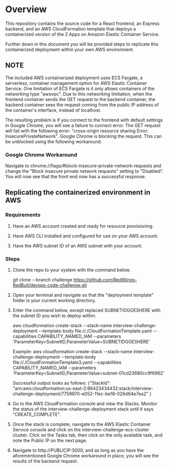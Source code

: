 # Overview #

 This repository contains the source code for a React frontend, an Express backend, and an AWS CloudFormation template that deploys a containerized version of the 2 Apps on Amazon Elastic Container Service. 

Further down in this document you will be provided steps to replicate this containerized deployment within your own AWS environment.

## NOTE ##
The included AWS containerized deployment uses ECS Fargate, a serverless, container management option for AWS Elastic Container Service. One limitation of ECS Fargate is it only allows containers of the networking type "awsvpc". Due to this networking limitation, when the frontend container sends the GET request to the backend container, the backend container sees the request coming from the public IP address of the container's interface, instead of localhost. 

The resulting problem is if you connect to the frontend with default settings in Google Chrome, you will see a failure to connect error. The GET request will fail with the following error: "cross-origin resource sharing Error: InsecurePrivateNetwork". Google Chrome is blocking the request. This can be unblocked using the following workaround.

### Google Chrome Workaround ###
Navigate to chrome://flags/#block-insecure-private-network-requests and change the "Block insecure private network requests" setting to "Disabled". You will now see that the front end now has a successful response.


## Replicating the containerized environment in AWS ##

### Requirements ###
1) Have an AWS account created and ready for resource provisioning. 

2) Have AWS CLI installed and configured for use on your AWS account.

3) Have the AWS subnet ID of an AWS subnet with your account.


### Steps ###
1) Clone the repo to your system with the command below.

	git clone --branch challenge https://github.com/RedWings-RedBull/devops-code-challenge.git

2) Open your terminal and navigate so that the "deployment template" folder is your current working directory.

3) Enter the command below, except replaced SUBNETIDGOESHERE with the subnet ID you wish to deploy within.

	aws cloudformation create-stack --stack-name interview-challenge-deployment --template-body file://./CloudFormationTemplate.yaml --capabilities CAPABILITY_NAMED_IAM --parameters 'ParameterKey=SubnetID,ParameterValue=SUBNETIDGOESHERE'

	Example:
	aws cloudformation create-stack --stack-name interview-challenge-deployment --template-body file://./CloudFormationTemplate3.yaml --capabilities CAPABILITY_NAMED_IAM --parameters 'ParameterKey=SubnetID,ParameterValue=subnet-01cd23680cc9f6962'

	Successful output looks as follows:
	{"StackId": "arn:aws:cloudformation:us-east-2:86423434432:stack/interview-challenge-deployment/7759970-e052-11ec-be18-026d64e7ea2"
}

4) Go to the AWS CloudFormation console and view the Stacks. Monitor the status of the interview-challenge-deployment stack until it says "CREATE_COMPLETE". 

5) Once the stack is complete, navigate to the AWS Elastic Container Service console and click on the interview-challenge-ecs-cluster cluster. Click on the Tasks tab, then click on the only available task, and note the Public IP on the next page.

6) Navigate to http://PUBLICIP:3000, and as long as you have the aforementioned Google Chrome workaround in place, you will see the results of the backend request.

